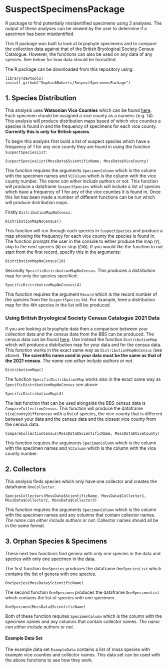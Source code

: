 # SuspectSpecimensPackage

R package to find potentially misidentified specimens using 3 analyses. The output of these analyses can be viewed by the user to determine if a specimen has been misidentified. 

This R package was built to look at bryophyte specimens and to compare the collection data against that of the British Bryological Society Census Catalogue. However, the functions can also be used on any data of any species. See below for how data should be formatted.

The R package can be downloaded from this repository using:

```
library(devtools)
install_github("SophieARoberts/SuspectSpecimensPackage")
```

## 1. Species Distribution

This analysis uses **Watsonian Vice Counties** which can be found [here](https://www.brc.ac.uk/article/british-vice-counties).
Each specimen should be assigned a vice county as a numeric (e.g. 14).
This analysis will produce distribution maps based of which vice counties a species is found in and the frequency of specimens for each vice county. **Currently this is only for British species**.

To begin this analysis first build a list of suspect species which have a frequency of 1 for any vice county they are found in using the function `SuspectSpeciesList`:

```
SuspectSpeciesList(MossData$ScientificName, MossData$ViceCounty)
```

This function requires the arguments `SpecimenColumn` which is the column with the specimen names and `VCColumn` which is the column with the vice county number.
*The name can either include authors or not*.
This function will produce a dataframe `SuspectSpecies` which will include a list of species which have a frequency of 1 for any of the vice counties it is found in.
Once this list has been made a number of different functions can be run which will produce distribution maps.

Firstly `DistributionMapNoCensus`:

```
DistributionMapNoCensus()
```

This function will run through each species in `SuspectSpecies` and produce a map showing the frequency for each vice county the species is found in.
The function prompts the user in the console to either produce the map (`Y`), skip to the next species (`N`) or stop (`END`).
If you would like the function to not start from the first record, specify this in the arguments:

```
DistributionMapNoCensus(10)
```


Secondly `SpecificDistributionMapNoCensus`. This produces a distribution map for only the species specified:

```
SpecificDistributionMapNoCensus(4)
```

This function requires the argument `Record` which is the record number of the species from the `SuspectSpecies` list. For example, here a distribution map for the 4th species in the list will be produced.

### Using British Bryological Society Census Catalogue 2021 Data

If you are looking at bryophyte data then a comparison between your collection data and the census data from the BBS can be produced.
The census data can be found [here](https://www.britishbryologicalsociety.org.uk/publications/census-catalogue/). 
Use instead the function `DistributionMap` which will produce a distribution map for your data and for the census data. This function works in the exact same way as `DistributionMapNoCensus` (see above).
**The scientific name used in your data must be the same as that of the 2021 census**.
*The name can either include authors or not*.

```
DistributionMap()
```
The function `SpecificDistributionMap` works also in the exact same way as `SpecificDistributionMapNoCensus` see above:

```
SpecificDistributionMap(4)
```
The last function that can be used alongside the BBS census data is `CompareCollectionCensus`. This function will produce the dataframe `ViceCountyDifferences` with a list of species, the vice county that is different between your data and the census data and the closest vice county from the census data.

```
CompareCollectionCensus(MossData$ScientificName, MossData$ViceCounty)
```
This function requires the arguments `SpecimenColumn` which is the column with the specimen names and `VCColumn` which is the column with the vice county number.

## 2. Collectors

This analysis finds species which only have one collector and creates the dataframe `OneCollector`.

```
SpeciesCollectors(MossData$ScientificName, MossData$Collector1, MossData$Collector2, MossData$Collector3)
```
This function requires the arguments `SpecimenColumn` which is the column with the specimen names and any columns that contain collector names. *The name can either include authors or not*. Collector names should all be in the same format.

## 3. Orphan Species & Specimens

These next two functions find genera with only one species in the data and species with only one specimen in the data.

The first function `OneSpecies` produces the dataframe `OneSpeciesList` which contains the list of genera with one species.

```
OneSpecies(MossData$ScientificName)
```

The second function `OneSpecimen` produces the dataframe `OneSpecimenList` which contains the list of species with one specimen.


```
OneSpecimen(MossData$ScientificName)
```

Both of these function requires `SpecimenColumn` which is the column with the specimen names and any columns that contain collector names. *The name can either include authors or not*.

#### Example Data Set

The example data set `ExampleData` contains a list of moss species with example vice counties and collector names. This data set can be used with the above functions to see how they work.


